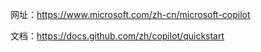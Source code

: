 网址：https://www.microsoft.com/zh-cn/microsoft-copilot

文档：https://docs.github.com/zh/copilot/quickstart